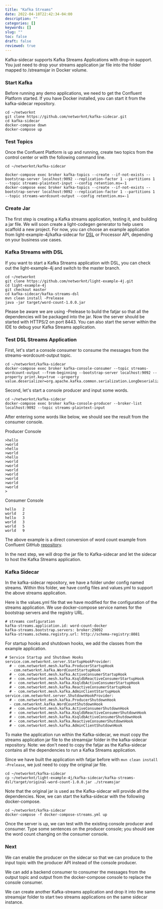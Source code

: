 ```yaml
---
title: "Kafka Streams"
date: 2022-04-18T22:42:34-04:00
description: ""
categories: []
keywords: []
slug: ""
toc: false
draft: false
reviewed: true
---
```


Kafka-sidecar supports Kafka Streams Applications with drop-in support. You just need to drop your streams application jar file into the folder mapped to /streamsjar in Docker volume. 

### Start Kafka

Before running any demo applications, we need to get the Confluent Platform started. If you have Docker installed, you can start it from the kafka-sidecar repository. 

```
cd ~/networknt
git clone https://github.com/networknt/kafka-sidecar.git
cd kafka-sidecar
docker-compose down
docker-compose up
```

### Test Topics

Once the Confluent Platform is up and running, create two topics from the control center or with the following command line. 

```
cd ~/networknt/kafka-sidecar

docker-compose exec broker kafka-topics --create --if-not-exists --bootstrap-server localhost:9092 --replication-factor 1 --partitions 1 --topic streams-plaintext-input --config retention.ms=-1
docker-compose exec broker kafka-topics --create --if-not-exists --bootstrap-server localhost:9092 --replication-factor 1 --partitions 1 --topic streams-wordcount-output --config retention.ms=-1
```

### Create Jar

The first step is creating a Kafka streams application, testing it, and building a jar file. We will soon create a light-codegen generator to help users scaffold a new project. For now, you can choose an example application from light-example-4j/kafka-sidecar for [DSL][] or Processor API, depending on your business use cases. 


### Kafka Streams with DSL

If you want to start a Kafka Streams application with DSL, you can check out the light-example-4j and switch to the master branch. 


```
cd ~/networknt
git clone https://github.com/networknt/light-example-4j.git
cd light-example-4j
git checkout master
cd kafka-sidecar/kafka-streams-dsl
mvn clean install -Prelease
java -jar target/word-count-1.0.0.jar
```

Please be aware we are using -Prelease to build the fatjar so that all the dependencies will be packaged into the jar. Now the server should be started with HTTPS/2 on port 8443. You can also start the server within the IDE to debug your Kafka Streams application. 


### Test DSL Streams Application

First, let's start a console consumer to consume the messages from the streams-wordcount-output topic. 


```
cd ~/networknt/kafka-sidecar
docker-compose exec broker kafka-console-consumer --topic streams-wordcount-output --from-beginning --bootstrap-server localhost:9092 --property print.key=true --property value.deserializer=org.apache.kafka.common.serialization.LongDeserializer
```

Second, let's start a console producer and input some words. 

```
cd ~/networknt/kafka-sidecar
docker-compose exec broker kafka-console-producer --broker-list localhost:9092 --topic streams-plaintext-input
```

After entering some words like below, we should see the result from the consumer console. 


Producer Console

```
>hello
>world
>hello
>world
>hello
>world
>world
>world
>world
>world
>world
>world
>
```

Consumer Console

```
hello	2
world	2
hello	3
world	3
world	5
world	9
```

The above example is a direct conversion of word count example from Confluent GitHub [repository](https://github.com/confluentinc/kafka-streams-examples/blob/7.0.0-post/src/main/java/io/confluent/examples/streams/WordCountLambdaExample.java). 

In the next step, we will drop the jar file to Kafka-sidecar and let the sidecar to host the Kafka Streams application. 

### Kafka Sidecar

In the kafka-sidecar repository, we have a folder under config named streams. Within this folder, we have config files and values.yml to support the above streams application. 

Here is the values.yml file that we have modified for the configuration of the streams application. We use docker-compose service names for the bootstrap servers and the registry URL. 

```
# streams configuration
kafka-streams.application.id: word-count-docker
kafka-streams.bootstrap.servers: broker:29092
kafka-streams.schema.registry.url: http://schema-registry:8081

```

For startup hooks and shutdown hooks, we add the classes from the example application. 

```
# Service Startup and Shutdown Hooks
service.com.networknt.server.StartupHookProvider:
  # - com.networknt.mesh.kafka.ProducerStartupHook
  - com.networknt.kafka.WordCountStartupHook
  # - com.networknt.mesh.kafka.ActiveConsumerStartupHook
  # - com.networknt.mesh.kafka.KsqldbReactiveConsumerStartupHook
  # - com.networknt.mesh.kafka.KsqldbActiveConsumerStartupHook
  # - com.networknt.mesh.kafka.ReactiveConsumerStartupHook
  # - com.networknt.mesh.kafka.AdminClientStartupHook
service.com.networknt.server.ShutdownHookProvider:
  # - com.networknt.mesh.kafka.ProducerShutdownHook
  - com.networknt.kafka.WordCountShutdownHook
  # - com.networknt.mesh.kafka.ActiveConsumerShutdownHook
  # - com.networknt.mesh.kafka.KsqldbReactiveConsumerShutdownHook
  # - com.networknt.mesh.kafka.KsqldbActiveConsumerShutdownHook
  # - com.networknt.mesh.kafka.ReactiveConsumerShutdownHook
  # - com.networknt.mesh.kafka.AdminClientShutdownHook

```

To make the application run within the Kafka-sidecar, we must copy the streams application jar file to the streamsjar folder in the kafka-sidecar repository. Note: we don't need to copy the fatjar as the Kafka-sidecar contains all the dependencies to run a Kafka Streams application. 

Since we have built the application with fatjar before with `mvn clean install -Prelease`, we just need to copy the original jar file. 

```
cd ~/networknt/kafka-sidecar
cp ~/networknt/light-example-4j/kafka-sidecar/kafka-streams-dsl/target/original-word-count-1.0.0.jar ./streamsjar
```

Note that the original jar is used as the Kafka-sidecar will provide all the dependencies. Now, we can start the kafka-sidecar with the following docker-compose.

```
cd ~/networknt/kafka-sidecar
docker-compose -f docker-compose-streams.yml up
```

Once the server is up, we can test with the existing console producer and consumer. Type some sentences on the producer console; you should see the word count changing on the consumer console. 

### Next

We can enable the producer on the sidecar so that we can produce to the input topic with the producer API instead of the console producer. 

We can add a backend consumer to consumer the messages from the output topic and output from the docker-compose console to replace the console consumer. 

We can create another Kafka-streams application and drop it into the same streamsjar folder to start two streams applications on the same sidecar instance.  


[DSL]: https://github.com/networknt/light-example-4j/tree/master/kafka-sidecar/kafka-streams-dsl
